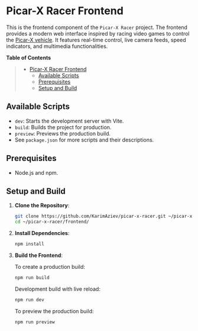 # Picar-X Racer Frontend

This is the frontend component of the `Picar-X Racer` project. The frontend provides a modern web interface inspired by racing video games to control the [Picar-X vehicle](https://docs.sunfounder.com/projects/picar-x/en/stable/). It features real-time control, live camera feeds, speed indicators, and multimedia functionalities.

<!-- markdown-toc start - Don't edit this section. Run M-x markdown-toc-refresh-toc -->

**Table of Contents**

> - [Picar-X Racer Frontend](#picar-x-racer-frontend)
>   - [Available Scripts](#available-scripts)
>   - [Prerequisites](#prerequisites)
>   - [Setup and Build](#setup-and-build)

<!-- markdown-toc end -->

## Available Scripts

- `dev`: Starts the development server with Vite.
- `build`: Builds the project for production.
- `preview`: Previews the production build.
- See `package.json` for more scripts and their descriptions.

## Prerequisites

- Node.js and npm.

## Setup and Build

1. **Clone the Repository**:

   ```bash
   git clone https://github.com/KarimAziev/picar-x-racer.git ~/picar-x-racer/
   cd ~/picar-x-racer/frontend/
   ```

2. **Install Dependencies**:

   ```bash
   npm install
   ```

3. **Build the Frontend**:

   To create a production build:

   ```bash
   npm run build
   ```

   Development build with live reload:

   ```bash
   npm run dev
   ```

   To preview the production build:

   ```bash
   npm run preview
   ```
